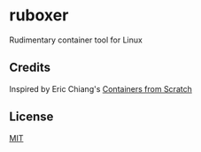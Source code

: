 # ruboxer

Rudimentary container tool for Linux

## Credits

Inspired by Eric Chiang's [Containers from Scratch](https://ericchiang.github.io/post/containers-from-scratch/)

## License

[MIT](./LICENSE)
